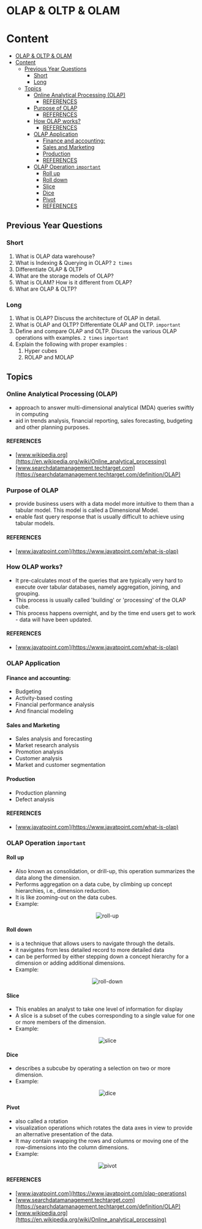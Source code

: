 # OLAP & OLTP & OLAM

# Content

- [OLAP & OLTP & OLAM](#olap--oltp--olam)
- [Content](#content)
  - [Previous Year Questions](#previous-year-questions)
    - [Short](#short)
    - [Long](#long)
  - [Topics](#topics)
    - [Online Analytical Processing (OLAP)](#online-analytical-processing-olap)
      - [REFERENCES](#references)
    - [Purpose of OLAP](#purpose-of-olap)
      - [REFERENCES](#references-1)
    - [How OLAP works?](#how-olap-works)
      - [REFERENCES](#references-2)
    - [OLAP Application](#olap-application)
      - [Finance and accounting:](#finance-and-accounting)
      - [Sales and Marketing](#sales-and-marketing)
      - [Production](#production)
      - [REFERENCES](#references-3)
    - [OLAP Operation `important`](#olap-operation-important)
      - [Roll up](#roll-up)
      - [Roll down](#roll-down)
      - [Slice](#slice)
      - [Dice](#dice)
      - [Pivot](#pivot)
      - [REFERENCES](#references-4)

## Previous Year Questions

### Short

1. What is OLAP data warehouse?
2. What is Indexing & Querying in OLAP? `2 times`
3. Differentiate OLAP & OLTP
4. What are the storage models of OLAP?
5. What is OLAM? How is it different from OLAP?
6. What are OLAP & OLTP?

### Long

1. What is OLAP? Discuss the architecture of OLAP in detail.
2. What is OLAP and OLTP? Differentiate OLAP and OLTP. `important`
3. Define and compare OLAP and OLTP. Discuss the various OLAP operations with
   examples. `2 times` `important`
4. Explain the following with proper examples :
   1. Hyper cubes
   2. ROLAP and MOLAP

## Topics

### Online Analytical Processing (OLAP)

- approach to answer multi-dimensional analytical (MDA) queries swiftly in computing
- aid in trends analysis, financial reporting, sales forecasting, budgeting and other
  planning purposes.

#### REFERENCES

- [www.wikipedia.org](https://en.wikipedia.org/wiki/Online_analytical_processing)
- [www.searchdatamanagement.techtarget.com](https://searchdatamanagement.techtarget.com/definition/OLAP)

### Purpose of OLAP

- provide business users with a data model more intuitive to them than a
  tabular model. This model is called a Dimensional Model.
- enable fast query response that is usually difficult to achieve using
  tabular models.

#### REFERENCES

- [www.javatpoint.com](https://www.javatpoint.com/what-is-olap)

### How OLAP works?

- It pre-calculates most of the queries that are typically very hard to execute over
  tabular databases, namely aggregation, joining, and grouping.
- This process is usually called 'building' or 'processing' of the OLAP cube.
- This process happens overnight, and by the time end users get to work - data will have been
  updated.

#### REFERENCES

- [www.javatpoint.com](https://www.javatpoint.com/what-is-olap)

### OLAP Application

#### Finance and accounting:

- Budgeting
- Activity-based costing
- Financial performance analysis
- And financial modeling

#### Sales and Marketing

- Sales analysis and forecasting
- Market research analysis
- Promotion analysis
- Customer analysis
- Market and customer segmentation

#### Production

- Production planning
- Defect analysis

#### REFERENCES

- [www.javatpoint.com](https://www.javatpoint.com/what-is-olap)

### OLAP Operation `important`

#### Roll up

- Also known as consolidation, or drill-up, this operation summarizes the data along the
  dimension.
- Performs aggregation on a data cube, by climbing up concept hierarchies, i.e., dimension
  reduction.
- It is like zooming-out on the data cubes.
- Example:
  <br />
  <p align="center">
    <img src="./imgs/roll-up.png" alt="roll-up">
  </p>

#### Roll down

- is a technique that allows users to navigate through the details.
- it navigates from less detailed record to more detailed data
- can be performed by either stepping down a concept hierarchy for a dimension or adding
  additional dimensions.
- Example:
  <br />
  <p align="center">
    <img src="./imgs/roll-down.png" alt="roll-down">
  </p>

#### Slice

- This enables an analyst to take one level of information for display
- A slice is a subset of the cubes corresponding to a single value for one or more members
  of the dimension.
- Example:
  <br />
  <p align="center">
    <img src="./imgs/slice.png" alt="slice">
  </p>

#### Dice

- describes a subcube by operating a selection on two or more dimension.
- Example:
  <br />
  <p align="center">
    <img src="./imgs/dice.png" alt="dice">
  </p>

#### Pivot

- also called a rotation
- visualization operations which rotates the data axes in view to provide an
  alternative presentation of the data.
- It may contain swapping the rows and columns or moving one of the row-dimensions
  into the column dimensions.
- Example:
  <br />
  <p align="center">
    <img src="./imgs/pivot.png" alt="pivot">
  </p>

#### REFERENCES

- [www.javatpoint.com](https://www.javatpoint.com/olap-operations)
- [www.searchdatamanagement.techtarget.com](https://searchdatamanagement.techtarget.com/definition/OLAP)
- [www.wikipedia.org](https://en.wikipedia.org/wiki/Online_analytical_processing)
